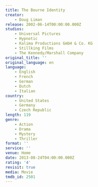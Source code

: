 ```yaml
---
title: The Bourne Identity
creator:
    - Doug Liman
release: 2002-06-14T00:00:00.000Z
studios:
    - Universal Pictures
    - Hypnotic
    - Kalima Productions GmbH & Co. KG
    - Stillking Films
    - The Kennedy/Marshall Company
original_title: ''
original_language: en
language:
    - English
    - French
    - German
    - Dutch
    - Italian
country:
    - United States
    - Germany
    - Czech Republic
length: 119
genre:
    - Action
    - Drama
    - Mystery
    - Thriller
format: ''
service: ''
venue: Home
date: 2013-08-24T04:00:00.000Z
rating: '4'
revisit: true
media: Movie
tmdb_id: 2501
---
```



